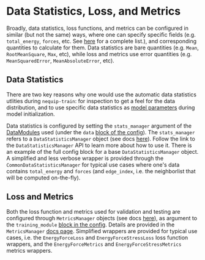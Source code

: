 # Data Statistics, Loss, and Metrics

Broadly, data statistics, loss functions, and metrics can be configured in similar (but not the same) ways, where one can specify specific fields (e.g. `total_energy`, `forces`, etc. See [here](../api/data_fields.rst) for a complete list.), and corresponding quantities to calculate for them. Data statistics are bare quantities (e.g. `Mean`, `RootMeanSquare`, `Max`, etc), while loss and metrics use error quantities (e.g. `MeanSquaredError`, `MeanAbsoluteError`, etc).

## Data Statistics

There are two key reasons why one would use the automatic data statistics utlities during `nequip-train`: for inspection to get a feel for the data distribution, and to use specific data statistics as [model parameters](model.md/#dataset-statistics-as-parameters) during model initialization.

Data statistics is configured by setting the `stats_manager` argument of the [DataModules](../api/datamodule.rst) used (under the `data` [block of the config](config.md/#data)). 
The `stats_manager` refers to a `DataStatisticsManager` object (see docs [here](../api/data_stats.rst)).
Follow the link to the `DataStatisticsManager` API to learn more about how to use it.
There is an example of the full config block for a base `DataStatisticsManager` object.
A simplified and less verbose wrapper is provided through the `CommonDataStatisticsManager` for typical use cases where one's data contains `total_energy` and `forces` (and `edge_index`, i.e. the neighborlist that will be computed on-the-fly).

## Loss and Metrics

Both the loss function and metrics used for validation and testing are configured through `MetricsManager` objects (see docs [here](../api/metrics.rst)), as argument to the `training_module` [block in the config](config.md/#training_module).
Details are provided in the `MetricsManager` [docs page](../api/metrics.rst).
Simplified wrappers are provided for typical use cases, i.e. the `EnergyForceLoss` and `EnergyForceStressLoss` loss function wrappers, and the `EnergyForceMetrics` and `EnergyForceStressMetrics` metrics wrappers.
